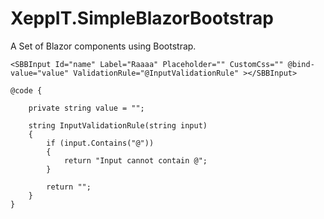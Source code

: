 # XeppIT.SimpleBlazorBootstrap
A Set of Blazor components using Bootstrap.

```
<SBBInput Id="name" Label="Raaaa" Placeholder="" CustomCss="" @bind-value="value" ValidationRule="@InputValidationRule" ></SBBInput>
```

```
@code {

    private string value = "";

    string InputValidationRule(string input)
    {
        if (input.Contains("@"))
        {
            return "Input cannot contain @";
        }

        return "";
    }
}
```
